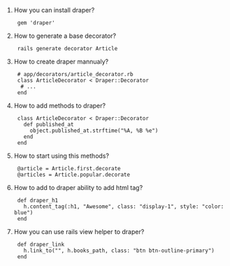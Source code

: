 1. How you can install draper?
      
        gem 'draper'
2. How to generate a base decorator?
        
        rails generate decorator Article
3. How to create draper mannualy?
        
        # app/decorators/article_decorator.rb
        class ArticleDecorator < Draper::Decorator
         # ...
        end
4. How to add methods to draper?
        
        class ArticleDecorator < Draper::Decorator
          def published_at
            object.published_at.strftime("%A, %B %e")
          end
        end
5. How to start using this methods?
        
        @article = Article.first.decorate
        @articles = Article.popular.decorate
6. How to add to draper ability to add html tag?
            
        def draper_h1
          h.content_tag(:h1, "Awesome", class: "display-1", style: "color: blue")
        end
7. How you can use rails view helper to draper?
        
        def draper_link
          h.link_to("", h.books_path, class: "btn btn-outline-primary")
        end
